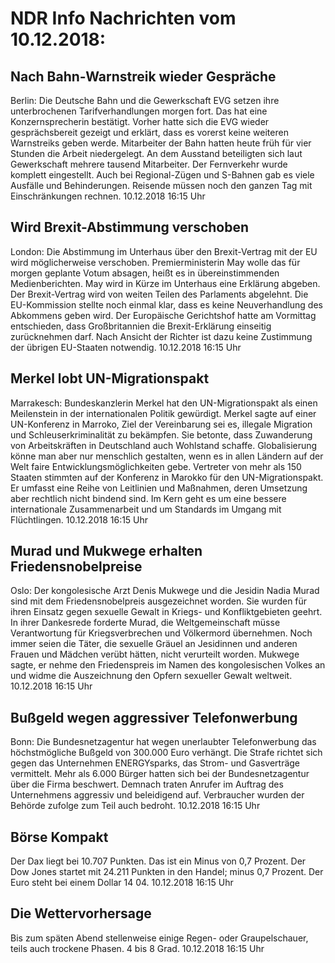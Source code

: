 # NDR Info Nachrichten vom 10.12.2018:


## Nach Bahn-Warnstreik wieder Gespräche
Berlin: Die Deutsche Bahn und die Gewerkschaft EVG setzen ihre unterbrochenen Tarifverhandlungen morgen fort. Das hat eine Konzernsprecherin bestätigt. Vorher hatte sich die EVG wieder gesprächsbereit gezeigt und erklärt, dass es vorerst keine weiteren Warnstreiks geben werde. Mitarbeiter der Bahn hatten heute früh für vier Stunden die Arbeit niedergelegt. An dem Ausstand beteiligten sich laut Gewerkschaft mehrere tausend Mitarbeiter. Der Fernverkehr wurde komplett eingestellt. Auch bei Regional-Zügen und S-Bahnen gab es viele Ausfälle und Behinderungen. Reisende müssen noch den ganzen Tag mit Einschränkungen rechnen. 10.12.2018 16:15 Uhr 

## Wird Brexit-Abstimmung verschoben
London:      Die Abstimmung im Unterhaus über den Brexit-Vertrag mit der EU wird möglicherweise verschoben. Premierministerin May wolle das für morgen geplante Votum absagen, heißt es in übereinstimmenden Medienberichten. May wird in Kürze im Unterhaus eine Erklärung abgeben. Der Brexit-Vertrag wird von weiten Teilen des Parlaments abgelehnt. Die EU-Kommission stellte noch einmal klar, dass es keine Neuverhandlung des Abkommens geben wird. Der Europäische Gerichtshof hatte am Vormittag entschieden, dass Großbritannien die Brexit-Erklärung einseitig zurücknehmen darf. Nach Ansicht der Richter ist dazu keine Zustimmung der übrigen EU-Staaten notwendig. 10.12.2018 16:15 Uhr 

## Merkel lobt UN-Migrationspakt
Marrakesch: Bundeskanzlerin Merkel hat den UN-Migrationspakt als einen Meilenstein in der internationalen Politik gewürdigt. Merkel sagte auf einer UN-Konferenz in Marroko, Ziel der Vereinbarung sei es, illegale Migration und Schleuserkriminalität zu bekämpfen. Sie betonte, dass Zuwanderung von Arbeitskräften in Deutschland auch Wohlstand schaffe. Globalisierung könne man aber nur menschlich gestalten, wenn es in allen Ländern auf der Welt faire Entwicklungsmöglichkeiten gebe. Vertreter von mehr als 150 Staaten stimmten auf der Konferenz in Marokko für den UN-Migrationspakt. Er umfasst eine Reihe von Leitlinien und Maßnahmen, deren Umsetzung aber rechtlich nicht bindend sind. Im Kern geht es um eine bessere internationale Zusammenarbeit und um Standards im Umgang mit Flüchtlingen. 10.12.2018 16:15 Uhr 

## Murad und Mukwege  erhalten Friedensnobelpreise
Oslo: Der kongolesische Arzt Denis Mukwege und die Jesidin Nadia Murad sind mit dem Friedensnobelpreis ausgezeichnet worden. Sie wurden für ihren Einsatz gegen sexuelle Gewalt in Kriegs- und Konfliktgebieten geehrt. In ihrer Dankesrede forderte Murad, die Weltgemeinschaft müsse Verantwortung für Kriegsverbrechen und Völkermord übernehmen. Noch immer seien die Täter, die sexuelle Gräuel an Jesidinnen und anderen Frauen und Mädchen verübt hätten, nicht verurteilt worden. Mukwege sagte, er nehme den Friedenspreis im Namen des kongolesischen Volkes an und widme die Auszeichnung den Opfern sexueller Gewalt weltweit. 10.12.2018 16:15 Uhr 

## Bußgeld wegen aggressiver Telefonwerbung
Bonn: Die Bundesnetzagentur hat wegen unerlaubter Telefonwerbung das höchstmögliche Bußgeld von 300.000 Euro verhängt. Die Strafe richtet sich gegen das Unternehmen ENERGYsparks, das Strom- und Gasverträge vermittelt. Mehr als 6.000 Bürger hatten sich bei der Bundesnetzagentur über die Firma beschwert. Demnach traten Anrufer im Auftrag des Unternehmens aggressiv und beleidigend auf. Verbraucher wurden der Behörde zufolge zum Teil auch bedroht. 10.12.2018 16:15 Uhr 

## Börse Kompakt
Der Dax liegt bei 10.707 Punkten. Das ist ein Minus von 0,7 Prozent. Der Dow Jones startet mit 24.211 Punkten in den Handel; minus 0,7 Prozent. Der Euro steht bei einem Dollar 14 04. 10.12.2018 16:15 Uhr 

## Die Wettervorhersage
Bis zum späten Abend stellenweise einige Regen- oder Graupelschauer, teils auch trockene Phasen. 4 bis 8 Grad. 10.12.2018 16:15 Uhr 
